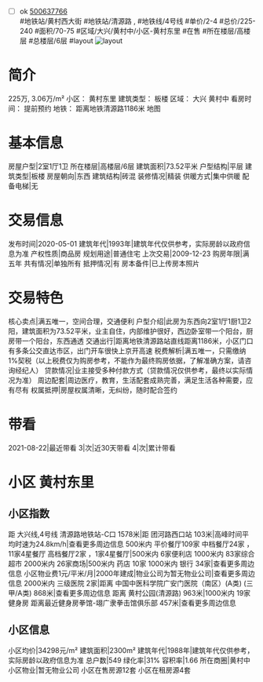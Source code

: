 - [ ] ok [500637766](https://bj.5i5j.com/ershoufang/500637766.html)  
 #地铁站/黄村西大街 #地铁站/清源路 ,  #地铁线/4号线
#单价/2-4 #总价/225-240 #面积/70-75   #区域/大兴/黄村中/小区-黄村东里 #在售 #所在楼层/高楼层 #总楼层/6层 #layout 
![layout](http://image2.5i5j.com//group2/M00/E5/90/CgqJNF6qUxKASTJ6AAIips2r4BY560.jpg_P5.jpg) 
# 简介 
 225万,  3.06万/m² 
小区： 黄村东里
建筑类型： 板楼
区域： 大兴 黄村中
看房时间： 提前预约
地铁： 距离地铁清源路1186米 地图
# 基本信息 
 房屋户型|2室1厅1卫
所在楼层|高楼层/6层
建筑面积|73.52平米
户型结构|平层
建筑类型|板楼
房屋朝向|东西
建筑结构|砖混
装修情况|精装
供暖方式|集中供暖
配备电梯|无
# 交易信息 
 发布时间|2020-05-01
建筑年代|1993年|建筑年代仅供参考，实际房龄以政府信息为准
产权性质|商品房
规划用途|普通住宅
上次交易|2009-12-23
购房年限|满五年
共有情况|单独所有
抵押情况|有
房本备件|已上传房本照片
# 交易特色 
 核心卖点|满五唯一，空间合理，交通便利
户型介绍|此房为东西向2室1厅1厨1卫2阳，建筑面积为73.52平米，业主自住，内部维护很好，西边卧室带一个阳台，厨房带一个阳台，东西通透
交通出行|距离地铁清源路站直线距离1186米，小区门口有多条公交直达市区，出门开车很快上京开高速
税费解析|满五唯一，只需缴纳1%契税（以上税费仅为购房参考，不能作为最终购房依据，了解准确方案，请咨询经纪人）
贷款情况|业主接受多种付款方式（贷款情况仅供参考，最终以实际情况为准）
周边配套|周边医疗，教育，生活配套成熟完善，满足生活各种需要，应有尽有
权属抵押|房屋权属清晰，无纠纷，随时配合签约
# 带看 
 2021-08-22|最近带看	 3|次|近30天带看	 4|次|累计带看
# 小区 黄村东里
## 小区指数 
 距 大兴线,4号线 清源路地铁站-C口 1578米|距 团河路西口站 103米|高峰时间平均时速为24.8km/h|查看更多周边信息
500米内 平价餐厅109家
中档餐厅24家 ，11家4星餐厅
高档餐厅2家 ，1家4星餐厅|500米内 6家便利店
1000米内 83家综合超市
2000米内 26家商场|500米内 药店 10家
1000米内 银行 34家|查看更多周边信息
小区物业费1元/平米/月|2000年建成|物业公司为暂无物业公司|查看更多周边信息
2000米内 三级医院 2家|距离 中国中医科学院广安门医院（南区）(A类) (三甲/A类) 868米|查看更多周边信息
距离 黄村公园(清源路) 963米|1000米内 19家 健身房
距离最近健身房拳馆-翊广隶拳击馆俱乐部 457米|查看更多周边信息
## 小区信息 
 小区均价|34298元/m²
建筑面积|2300m²
建筑年代|1988年|建筑年代仅供参考，实际房龄以政府信息为准
总户数|549
绿化率|31%
容积率|1.66
所在商圈|黄村中
小区物业|暂无物业公司
小区在售房源12套
小区在租房源4套
